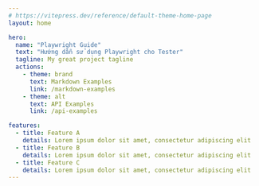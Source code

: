 ```yaml
---
# https://vitepress.dev/reference/default-theme-home-page
layout: home

hero:
  name: "Playwright Guide"
  text: "Hướng dẫn sử dụng Playwright cho Tester"
  tagline: My great project tagline
  actions:
    - theme: brand
      text: Markdown Examples
      link: /markdown-examples
    - theme: alt
      text: API Examples
      link: /api-examples

features:
  - title: Feature A
    details: Lorem ipsum dolor sit amet, consectetur adipiscing elit
  - title: Feature B
    details: Lorem ipsum dolor sit amet, consectetur adipiscing elit
  - title: Feature C
    details: Lorem ipsum dolor sit amet, consectetur adipiscing elit
---
```


